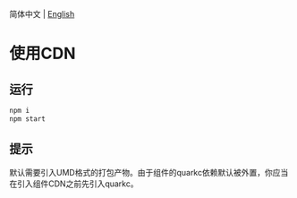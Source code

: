 简体中文 | [English](./README.en-US.md)

# 使用CDN

## 运行

```bash
npm i
npm start
```

## 提示
默认需要引入UMD格式的打包产物。由于组件的quarkc依赖默认被外置，你应当在引入组件CDN之前先引入quarkc。
